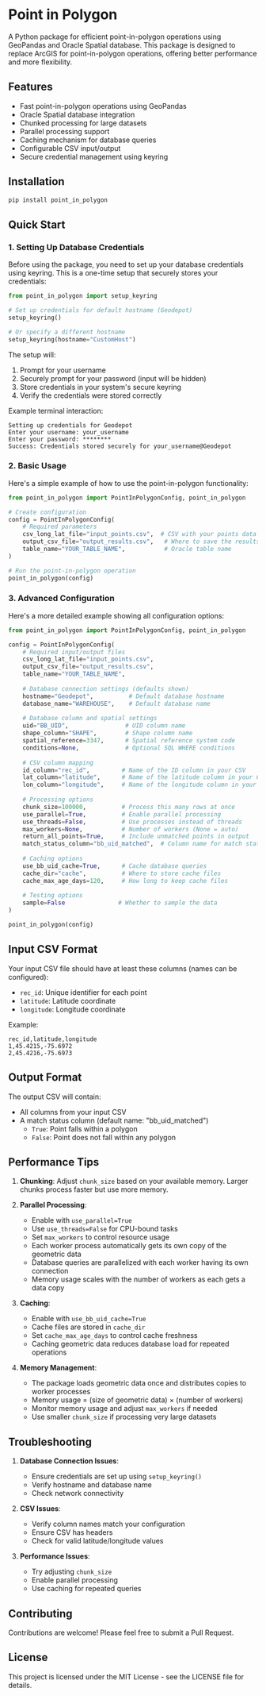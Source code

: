 # Point in Polygon

A Python package for efficient point-in-polygon operations using GeoPandas and Oracle Spatial database. This package is designed to replace ArcGIS for point-in-polygon operations, offering better performance and more flexibility.

## Features

- Fast point-in-polygon operations using GeoPandas
- Oracle Spatial database integration
- Chunked processing for large datasets
- Parallel processing support
- Caching mechanism for database queries
- Configurable CSV input/output
- Secure credential management using keyring

## Installation

```bash
pip install point_in_polygon
```

## Quick Start

### 1. Setting Up Database Credentials

Before using the package, you need to set up your database credentials using keyring. This is a one-time setup that securely stores your credentials:

```python
from point_in_polygon import setup_keyring

# Set up credentials for default hostname (Geodepot)
setup_keyring()

# Or specify a different hostname
setup_keyring(hostname="CustomHost")
```

The setup will:
1. Prompt for your username
2. Securely prompt for your password (input will be hidden)
3. Store credentials in your system's secure keyring
4. Verify the credentials were stored correctly

Example terminal interaction:
```
Setting up credentials for Geodepot
Enter your username: your_username
Enter your password: ********
Success: Credentials stored securely for your_username@Geodepot
```

### 2. Basic Usage

Here's a simple example of how to use the point-in-polygon functionality:

```python
from point_in_polygon import PointInPolygonConfig, point_in_polygon

# Create configuration
config = PointInPolygonConfig(
    # Required parameters
    csv_long_lat_file="input_points.csv",  # CSV with your points data
    output_csv_file="output_results.csv",   # Where to save the results
    table_name="YOUR_TABLE_NAME",           # Oracle table name
)

# Run the point-in-polygon operation
point_in_polygon(config)
```

### 3. Advanced Configuration

Here's a more detailed example showing all configuration options:

```python
from point_in_polygon import PointInPolygonConfig, point_in_polygon

config = PointInPolygonConfig(
    # Required input/output files
    csv_long_lat_file="input_points.csv",
    output_csv_file="output_results.csv",
    table_name="YOUR_TABLE_NAME",
    
    # Database connection settings (defaults shown)
    hostname="Geodepot",          # Default database hostname
    database_name="WAREHOUSE",    # Default database name
    
    # Database column and spatial settings
    uid="BB_UID",                # UID column name
    shape_column="SHAPE",        # Shape column name
    spatial_reference=3347,      # Spatial reference system code
    conditions=None,             # Optional SQL WHERE conditions
    
    # CSV column mapping
    id_column="rec_id",         # Name of the ID column in your CSV
    lat_column="latitude",      # Name of the latitude column in your CSV
    lon_column="longitude",     # Name of the longitude column in your CSV
    
    # Processing options
    chunk_size=100000,          # Process this many rows at once
    use_parallel=True,          # Enable parallel processing
    use_threads=False,          # Use processes instead of threads
    max_workers=None,           # Number of workers (None = auto)
    return_all_points=True,     # Include unmatched points in output
    match_status_column="bb_uid_matched",  # Column name for match status
    
    # Caching options
    use_bb_uid_cache=True,      # Cache database queries
    cache_dir="cache",          # Where to store cache files
    cache_max_age_days=120,     # How long to keep cache files
    
    # Testing options
    sample=False               # Whether to sample the data
)

point_in_polygon(config)
```

## Input CSV Format

Your input CSV file should have at least these columns (names can be configured):
- `rec_id`: Unique identifier for each point
- `latitude`: Latitude coordinate
- `longitude`: Longitude coordinate

Example:
```csv
rec_id,latitude,longitude
1,45.4215,-75.6972
2,45.4216,-75.6973
```

## Output Format

The output CSV will contain:
- All columns from your input CSV
- A match status column (default name: "bb_uid_matched")
  - `True`: Point falls within a polygon
  - `False`: Point does not fall within any polygon

## Performance Tips

1. **Chunking**: Adjust `chunk_size` based on your available memory. Larger chunks process faster but use more memory.

2. **Parallel Processing**: 
   - Enable with `use_parallel=True`
   - Use `use_threads=False` for CPU-bound tasks
   - Set `max_workers` to control resource usage
   - Each worker process automatically gets its own copy of the geometric data
   - Database queries are parallelized with each worker having its own connection
   - Memory usage scales with the number of workers as each gets a data copy

3. **Caching**:
   - Enable with `use_bb_uid_cache=True`
   - Cache files are stored in `cache_dir`
   - Set `cache_max_age_days` to control cache freshness
   - Caching geometric data reduces database load for repeated operations

4. **Memory Management**:
   - The package loads geometric data once and distributes copies to worker processes
   - Memory usage = (size of geometric data) × (number of workers)
   - Monitor memory usage and adjust `max_workers` if needed
   - Use smaller `chunk_size` if processing very large datasets

## Troubleshooting

1. **Database Connection Issues**:
   - Ensure credentials are set up using `setup_keyring()`
   - Verify hostname and database name
   - Check network connectivity

2. **CSV Issues**:
   - Verify column names match your configuration
   - Ensure CSV has headers
   - Check for valid latitude/longitude values

3. **Performance Issues**:
   - Try adjusting `chunk_size`
   - Enable parallel processing
   - Use caching for repeated queries

## Contributing

Contributions are welcome! Please feel free to submit a Pull Request.

## License

This project is licensed under the MIT License - see the LICENSE file for details.
